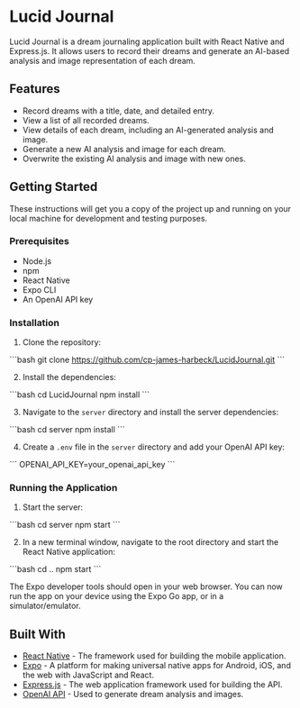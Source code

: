 # Lucid Journal

Lucid Journal is a dream journaling application built with React Native and Express.js. It allows users to record their dreams and generate an AI-based analysis and image representation of each dream.

## Features

- Record dreams with a title, date, and detailed entry.
- View a list of all recorded dreams.
- View details of each dream, including an AI-generated analysis and image.
- Generate a new AI analysis and image for each dream.
- Overwrite the existing AI analysis and image with new ones.

## Getting Started

These instructions will get you a copy of the project up and running on your local machine for development and testing purposes.

### Prerequisites

- Node.js
- npm
- React Native
- Expo CLI
- An OpenAI API key

### Installation

1. Clone the repository:

\`\`\`bash
git clone https://github.com/cp-james-harbeck/LucidJournal.git
\`\`\`

2. Install the dependencies:

\`\`\`bash
cd LucidJournal
npm install
\`\`\`

3. Navigate to the `server` directory and install the server dependencies:

\`\`\`bash
cd server
npm install
\`\`\`

4. Create a `.env` file in the `server` directory and add your OpenAI API key:

\`\`\`
OPENAI_API_KEY=your_openai_api_key
\`\`\`

### Running the Application

1. Start the server:

\`\`\`bash
cd server
npm start
\`\`\`

2. In a new terminal window, navigate to the root directory and start the React Native application:

\`\`\`bash
cd ..
npm start
\`\`\`

The Expo developer tools should open in your web browser. You can now run the app on your device using the Expo Go app, or in a simulator/emulator.

## Built With

- [React Native](https://reactnative.dev/) - The framework used for building the mobile application.
- [Expo](https://expo.dev/) - A platform for making universal native apps for Android, iOS, and the web with JavaScript and React.
- [Express.js](https://expressjs.com/) - The web application framework used for building the API.
- [OpenAI API](https://openai.com/) - Used to generate dream analysis and images.

